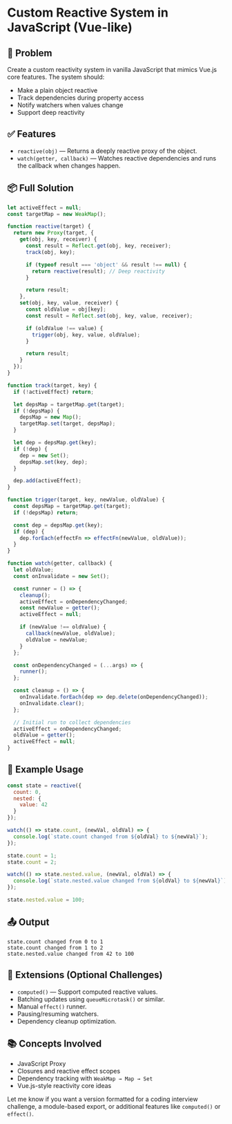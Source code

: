 # Custom Reactive System in JavaScript (Vue-like)

## 🔧 Problem

Create a custom reactivity system in vanilla JavaScript that mimics Vue.js core features. The system should:

- Make a plain object reactive
- Track dependencies during property access
- Notify watchers when values change
- Support deep reactivity

## ✅ Features

- `reactive(obj)` — Returns a deeply reactive proxy of the object.
- `watch(getter, callback)` — Watches reactive dependencies and runs the callback when changes happen.

## 📦 Full Solution

```javascript
let activeEffect = null;
const targetMap = new WeakMap();

function reactive(target) {
  return new Proxy(target, {
    get(obj, key, receiver) {
      const result = Reflect.get(obj, key, receiver);
      track(obj, key);

      if (typeof result === 'object' && result !== null) {
        return reactive(result); // Deep reactivity
      }

      return result;
    },
    set(obj, key, value, receiver) {
      const oldValue = obj[key];
      const result = Reflect.set(obj, key, value, receiver);

      if (oldValue !== value) {
        trigger(obj, key, value, oldValue);
      }

      return result;
    }
  });
}

function track(target, key) {
  if (!activeEffect) return;

  let depsMap = targetMap.get(target);
  if (!depsMap) {
    depsMap = new Map();
    targetMap.set(target, depsMap);
  }

  let dep = depsMap.get(key);
  if (!dep) {
    dep = new Set();
    depsMap.set(key, dep);
  }

  dep.add(activeEffect);
}

function trigger(target, key, newValue, oldValue) {
  const depsMap = targetMap.get(target);
  if (!depsMap) return;

  const dep = depsMap.get(key);
  if (dep) {
    dep.forEach(effectFn => effectFn(newValue, oldValue));
  }
}

function watch(getter, callback) {
  let oldValue;
  const onInvalidate = new Set();

  const runner = () => {
    cleanup();
    activeEffect = onDependencyChanged;
    const newValue = getter();
    activeEffect = null;

    if (newValue !== oldValue) {
      callback(newValue, oldValue);
      oldValue = newValue;
    }
  };

  const onDependencyChanged = (...args) => {
    runner();
  };

  const cleanup = () => {
    onInvalidate.forEach(dep => dep.delete(onDependencyChanged));
    onInvalidate.clear();
  };

  // Initial run to collect dependencies
  activeEffect = onDependencyChanged;
  oldValue = getter();
  activeEffect = null;
}
```

## 🧪 Example Usage

```javascript
const state = reactive({
  count: 0,
  nested: {
    value: 42
  }
});

watch(() => state.count, (newVal, oldVal) => {
  console.log(`state.count changed from ${oldVal} to ${newVal}`);
});

state.count = 1;
state.count = 2;

watch(() => state.nested.value, (newVal, oldVal) => {
  console.log(`state.nested.value changed from ${oldVal} to ${newVal}`);
});

state.nested.value = 100;
```

## 📤 Output

```
state.count changed from 0 to 1
state.count changed from 1 to 2
state.nested.value changed from 42 to 100
```

## 🚀 Extensions (Optional Challenges)

- `computed()` — Support computed reactive values.
- Batching updates using `queueMicrotask()` or similar.
- Manual `effect()` runner.
- Pausing/resuming watchers.
- Dependency cleanup optimization.

## 📚 Concepts Involved

- JavaScript Proxy
- Closures and reactive effect scopes
- Dependency tracking with `WeakMap → Map → Set`
- Vue.js-style reactivity core ideas

Let me know if you want a version formatted for a coding interview challenge, a module-based export, or additional features like `computed()` or `effect()`.